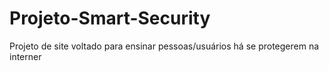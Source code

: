 # Projeto-Smart-Security
Projeto de site voltado para ensinar pessoas/usuários há se protegerem na interner

